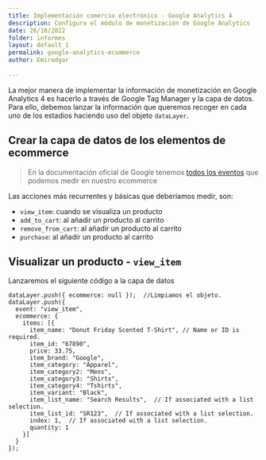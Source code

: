 ```yaml
---
title: Implementación comercio electrónico - Google Analytics 4
description: Configura el módulo de monetización de Google Analytics
date: 26/10/2022
folder: informes
layout: default_1
permalink: google-analytics-ecommerce
author: Emirodgar
  
---
```


La mejor manera de implementar la información de monetización en Google Analytics 4 es hacerlo a través de Google Tag Manager y la capa de datos. Para ello, debemos lanzar la información que queremos recoger en cada uno de los estadios haciendo uso del objeto `dataLayer`.

## Crear la capa de datos de los elementos de ecommerce



> En la documentación oficial de Google tenemos [todos los eventos](%5D%28https://developers.google.com/tag-manager/ecommerce-ga4?hl=es%29) que podemos medir en nuestro ecommerce

Las acciones más recurrentes y básicas que deberíamos medir, son:

 - `view_item`: cuando se visualiza un producto
 - `add_to_cart`: al añadir un producto al carrito
 - `remove_from_cart`: al añadir un producto al carrito
 -  `purchase`: al añadir un producto al carrito

## Visualizar un producto - `view_item`

Lanzaremos el siguiente código a la capa de datos

    dataLayer.push({ ecommerce: null });  //Limpiamos el objeto.
    dataLayer.push({
      event: "view_item",
      ecommerce: {
        items: [{
          item_name: "Donut Friday Scented T-Shirt", // Name or ID is required.
          item_id: "67890",
          price: 33.75,
          item_brand: "Google",
          item_category: "Apparel",
          item_category2: "Mens",
          item_category3: "Shirts",
          item_category4: "Tshirts",
          item_variant: "Black",
          item_list_name: "Search Results",  // If associated with a list selection.
          item_list_id: "SR123",  // If associated with a list selection.
          index: 1,  // If associated with a list selection.
          quantity: 1
        }]
      }
    });

<!--stackedit_data:
eyJoaXN0b3J5IjpbMTYwMTI1NTI3NywxMzIxMTgwNjE0LC02OD
YyOTM4ODEsLTQwODI2NzEyNF19
-->